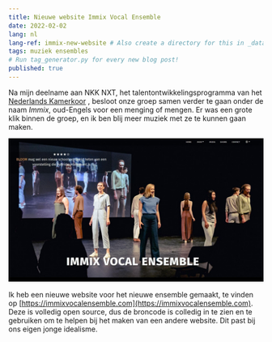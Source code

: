 ```yaml
---
title: Nieuwe website Immix Vocal Ensemble
date: 2022-02-02
lang: nl
lang-ref: immix-new-website # Also create a directory for this in _data/comments. Throws error otherwise. Add empty file there to propagate on Github as well, then remove again.
tags: muziek ensembles
# Run tag_generator.py for every new blog post!
published: true
---
```


Na mijn deelname aan NKK NXT, het talentontwikkelingsprogramma van het [Nederlands Kamerkoor](https://www.nederlandskamerkoor.nl) , besloot onze groep samen verder te gaan onder de naam *Immix*, oud-Engels voor een menging of mengen. Er was een grote klik binnen de groep, en ik ben blij meer muziek met ze te kunnen gaan maken.

<a href="https://immixvocalensemble.com">

![Screenshot nieuwe website](/images/blog/2022/Immix_website.jpg "De nieuwe website")

</a>

Ik heb een nieuwe website voor het nieuwe ensemble gemaakt, te vinden op [https://immixvocalensemble.com](https://immixvocalensemble.com). Deze is volledig open source, dus de broncode is colledig in te zien en te gebruiken om te helpen bij het maken van een andere website. Dit past bij ons eigen jonge idealisme. 